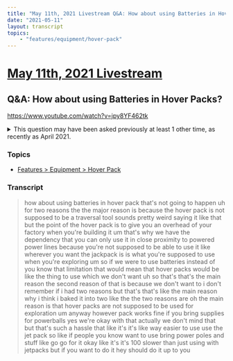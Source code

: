```yaml
---
title: "May 11th, 2021 Livestream Q&A: How about using Batteries in Hover Packs?"
date: "2021-05-11"
layout: transcript
topics:
    - "features/equipment/hover-pack"
---
```

# [May 11th, 2021 Livestream](../2021-05-11.md)
## Q&A: How about using Batteries in Hover Packs?
https://www.youtube.com/watch?v=jpy8YF462tk
<details>
<summary>This question may have been asked previously at least 1 other time, as recently as April 2021.</summary>

* [April 20th, 2021 Livestream Q&A: Use for batteries in the Hover Pack?](./yt-1HWvUD350gk.md) [https://www.youtube.com/watch?v=1HWvUD350gk](https://www.youtube.com/watch?v=1HWvUD350gk)
</details>


### Topics
* [Features > Equipment > Hover Pack](../topics/features/equipment/hover-pack.md)

### Transcript

> how about using batteries in hover pack that's not going to happen uh for two reasons the the major reason is because the hover pack is not supposed to be a traversal tool sounds pretty weird saying it like that but the point of the hover pack is to give you an overhead of your factory when you're building it um that's why we have the dependency that you can only use it in close proximity to powered power lines because you're not supposed to be able to use it like wherever you want the jackpack is is what you're supposed to use when you're exploring um so if we were to use batteries instead of you know that limitation that would mean that hover packs would be like the thing to use which we don't want uh so that's that's the main reason the second reason of that is because we don't want to i don't remember if i had two reasons but that's that's like the main reason why i think i baked it into two like the the two reasons are oh the main reason is that hover packs are not supposed to be used for exploration um anyway however pack works fine if you bring supplies for powerballs yes we're okay with that actually we don't mind that but that's such a hassle that like it's it's like way easier to use use the jet pack so like if people you know want to use bring power poles and stuff like go go for it okay like it's it's 100 slower than just using with jetpacks but if you want to do it hey should do it up to you
